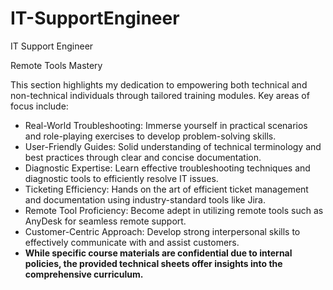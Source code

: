 # IT-SupportEngineer
IT Support Engineer

Remote Tools Mastery

This section highlights my dedication to empowering both technical and non-technical individuals through tailored training modules. Key areas of focus include:

- Real-World Troubleshooting: Immerse yourself in practical scenarios and role-playing exercises to develop  problem-solving skills.
- User-Friendly Guides:  Solid understanding of technical terminology and best practices through clear and concise documentation.
- Diagnostic Expertise: Learn effective troubleshooting techniques and diagnostic tools to efficiently resolve IT issues.
- Ticketing Efficiency: Hands on the art of efficient ticket management and documentation using industry-standard tools like Jira.
- Remote Tool Proficiency: Become adept in utilizing remote tools such as AnyDesk for seamless remote support.
- Customer-Centric Approach: Develop strong interpersonal skills to effectively communicate with and assist customers.
- **While specific course materials are confidential due to internal policies, the provided technical sheets offer insights into the comprehensive curriculum.**
